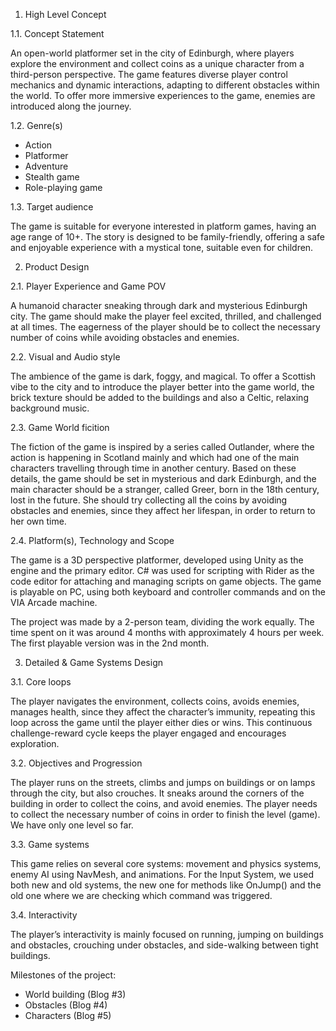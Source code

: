 1. High Level Concept 


1.1. Concept Statement 

An open-world platformer set in the city of Edinburgh, where players explore the environment and collect coins as a unique character from a third-person perspective. The game features diverse player control mechanics and dynamic interactions, adapting to different obstacles within the world. To offer more immersive experiences to the game, enemies are introduced along the journey.  

1.2. Genre(s) 

- Action 
- Platformer 
- Adventure 
- Stealth game 
- Role-playing game 

1.3. Target audience  

The game is suitable for everyone interested in platform games, having an age range of 10+. The story is designed to be family-friendly, offering a safe and enjoyable experience with a mystical tone, suitable even for children. 



2. Product Design 


2.1. Player Experience and Game POV 

A humanoid character sneaking through dark and mysterious Edinburgh city. The game should make the player feel excited, thrilled, and challenged at all times. The eagerness of the player should be to collect the necessary number of coins while avoiding obstacles and enemies. 

2.2. Visual and Audio style 

The ambience of the game is dark, foggy, and magical. To offer a Scottish vibe to the city and to introduce the player better into the game world, the brick texture should be added to the buildings and also a Celtic, relaxing background music. 

2.3. Game World ficition 

The fiction of the game is inspired by a series called Outlander, where the action is happening in Scotland mainly and which had one of the main characters travelling through time in another century. Based on these details, the game should be set in mysterious and dark Edinburgh, and the main character should be a stranger, called Greer, born in the 18th century, lost in the future. She should try collecting all the coins by avoiding obstacles and enemies, since they affect her lifespan, in order to return to her own time. 

2.4. Platform(s), Technology and Scope 

The game is a 3D perspective platformer, developed using Unity as the engine and the primary editor. C# was used for scripting with Rider as the code editor for attaching and managing scripts on game objects. The game is playable on PC, using both keyboard and controller commands and on the VIA Arcade machine.  

The project was made by a 2-person team, dividing the work equally. The time spent on it was around 4 months with approximately 4 hours per week. The first playable version was in the 2nd month. 

 

3. Detailed & Game Systems Design 


3.1. Core loops 

The player navigates the environment, collects coins, avoids enemies, manages health, since they affect the character’s immunity, repeating this loop across the game until the player either dies or wins. This continuous challenge-reward cycle keeps the player engaged and encourages exploration. 

3.2. Objectives and Progression 

The player runs on the streets, climbs and jumps on buildings or on lamps through the city, but also crouches. It sneaks around the corners of the building in order to collect the coins, and avoid enemies. The player needs to collect the necessary number of coins in order to finish the level (game). We have only one level so far. 

3.3. Game systems 

This game relies on several core systems: movement and physics systems, enemy AI using NavMesh, and animations. For the Input System, we used both new and old systems, the new one for methods like OnJump() and the old one where we are checking which command was triggered.  

3.4. Interactivity 

The player’s interactivity is mainly focused on running, jumping on buildings and obstacles, crouching under obstacles, and side-walking between tight buildings. 

Milestones of the project:
- World building (Blog #3)
- Obstacles (Blog #4)
- Characters (Blog #5)

 
